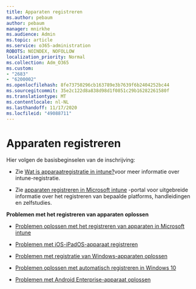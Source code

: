 ```yaml
---
title: Apparaten registreren
ms.author: pebaum
author: pebaum
manager: mnirkhe
ms.audience: Admin
ms.topic: article
ms.service: o365-administration
ROBOTS: NOINDEX, NOFOLLOW
localization_priority: Normal
ms.collection: Adm_O365
ms.custom:
- "2683"
- "6200002"
ms.openlocfilehash: 8fe73750296cb163789e3b7639f6b2404252bc44
ms.sourcegitcommit: 35e2c122d8a838d98d1f0851c29b16282261580f
ms.translationtype: MT
ms.contentlocale: nl-NL
ms.lasthandoff: 11/17/2020
ms.locfileid: "49088711"
---
```

# <a name="how-to-enroll-devices"></a>Apparaten registreren

Hier volgen de basisbeginselen van de inschrijving:

- Zie [Wat is apparaatregistratie in intune?](https://docs.microsoft.com/mem/intune/enrollment/device-enrollment)voor meer informatie over intune-registratie.

- Zie [apparaten registreren in Microsoft intune](https://docs.microsoft.com/mem/intune/enrollment/) -portal voor uitgebreide informatie over het registreren van bepaalde platforms, handleidingen en zelfstudies.

**Problemen met het registreren van apparaten oplossen**

- [Problemen oplossen met het registreren van apparaten in Microsoft intune](https://docs.microsoft.com/mem/intune/enrollment/troubleshoot-device-enrollment-in-intune)

- [Problemen met iOS-iPadOS-apparaat registreren](https://docs.microsoft.com/mem/intune/enrollment/troubleshoot-ios-enrollment-errors)

- [Problemen met registratie van Windows-apparaten oplossen](https://docs.microsoft.com/mem/intune/enrollment/troubleshoot-windows-enrollment-errors)

- [Problemen oplossen met automatisch registreren in Windows 10](https://docs.microsoft.com/mem/intune/enrollment/troubleshoot-windows-auto-enrollment)

- [Problemen met Android Enterprise-apparaat oplossen](https://docs.microsoft.com/mem/intune/enrollment/troubleshoot-android-enrollment)


